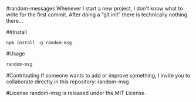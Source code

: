#random-messages
Whenever I start a new project, I don't know what to write for the first commit. After doing a “git init” there is technically nothing there...

##Install
```npm
npm install -g random-msg
```

#Usage

```bash
random-msg
```

#Contributing
If someone wants to add or improve something, I invite you to collaborate directly in this repository: random-msg

#License
random-msg is released under the MIT License.